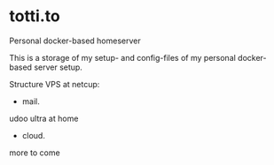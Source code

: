 # totti.to
Personal docker-based homeserver

This is a storage of my setup- and config-files of my personal docker-based server setup.

Structure
VPS at netcup:
- mail.

udoo ultra at home
- cloud.

more to come


